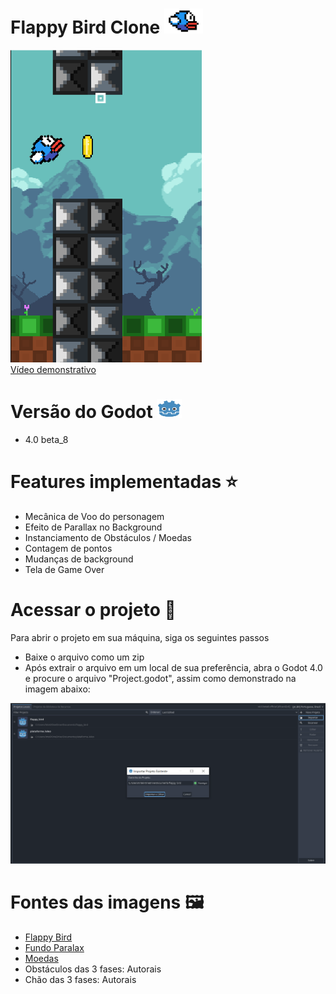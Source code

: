 <h1> Flappy Bird Clone 
<img alt="leo-bird" height="40" src="https://github.com/LPHBackspace/flappy_bird_clone/blob/main/sprites/flappy_bird.png">
</h1>

<img height="500" src="https://github.com/LPHBackspace/flappy_bird_clone/blob/main/imagens_readme/flappy_leo1.png"></img>
<br>
<a href="https://youtu.be/ZRAgJsmeNho">Vídeo demonstrativo</a>


<div>
<h1>Versão do Godot <img alt="leo-godot" height="30" width="40" src="https://raw.githubusercontent.com/devicons/devicon/master/icons/godot/godot-original.svg"></h1> 
</div>

- 4.0 beta_8



<h1>Features implementadas ⭐</h1>

- Mecânica de Voo do personagem
- Efeito de Parallax no Background
- Instanciamento de Obstáculos / Moedas
- Contagem de pontos
- Mudanças de background
- Tela de Game Over 


<h1>Acessar o projeto 🧾</h1>

<p>Para abrir o projeto em sua máquina, siga os seguintes passos</p>

- Baixe o arquivo como um zip
- Após extrair o arquivo em um local de sua preferência, abra o Godot 4.0 e procure o arquivo "Project.godot", assim como demonstrado na imagem abaixo:

<img src="https://github.com/LPHBackspace/flappy_bird_clone/blob/main/imagens_readme/godott.PNG">


<h1>Fontes das imagens 🖼️</h1>

- <a href="https://www.google.com/url?sa=i&url=https%3A%2F%2Fwww.pngitem.com%2Fmiddle%2FiimbwJh_flappy-bird-bird-png-transparent-png%2F&psig=AOvVaw2DHMET3zfAw3O3cvT5r9mS&ust=1672428751968000&source=images&cd=vfe&ved=0CBAQjRxqFwoTCICTm9_In_wCFQAAAAAdAAAAABAP">Flappy Bird</a>
- <a href="https://github.com/bitbrain/godot-tutorials/tree/main/parallax-scrolling/godot-project/parallax">Fundo Paralax</a>
- <a href="https://www.google.com/url?sa=i&url=https%3A%2F%2Fwww.seekpng.com%2Fima%2Fu2e6y3o0t4t4t4w7%2F&psig=AOvVaw3ZMWzKatbFl31h7fdNxa5x&ust=1672428934359000&source=images&cd=vfe&ved=0CBAQjRxqFwoTCJC9nLbJn_wCFQAAAAAdAAAAABAI">Moedas</a>
- Obstáculos das 3 fases: Autorais
- Chão das 3 fases: Autorais
